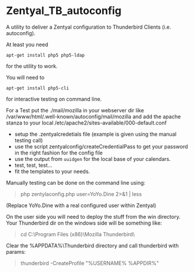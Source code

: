 # Zentyal_TB_autoconfig

A utility to deliver a Zentyal configuration to Thunderbird Clients (i.e. autoconfig).

At least you need
```
apt-get install php5 php5-ldap
```
for the utility to work.

You will need to
```
apt-get install php5-cli
```
for interactive testing on command line.

For a Test put the ./mail/mozilla in your webserver dir like /var/www/html/.well-known/autoconfig/mail/mozilla and add the apache stanza to your local /etc/apache2/sites-available/000-default.conf

* setup the .zentyalcredetials file (example is given using the manual testing call)
* use the script zentyalconfig/createCredentialPass to get your password in the right fashion for the config file
* use the output from `uuidgen` for the local base of your calendars.
* test, test, test...
* fit the templates to your needs.

Manually testing can be done on the command line using:
> php zentylaconfig.php user=YoYo.Dine 2>&1 | less

(Replace YoYo.Dine with a real configured user within Zentyal)

On the user side you will need to deploy the stuff from the win directory.
Your Thunderbird dir on the windows side will be something like:
> cd C:\Program Files (x86)\Mozilla Thunderbird\

Clear the %APPDATA%\Thunderbird directory and call thunderbird with params:
> thunderbird -CreateProfile "%USERNAME% %APPDIR%"
